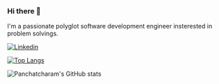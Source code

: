 ### Hi there 👋

I'm a passionate polyglot software development engineer insterested in problem solvings. 

[![Linkedin](https://img.shields.io/badge/LinkedIn-0A66C2?style=for-the-badge&logo=LinkedIn&logoColor=white)](https://www.linkedin.com/in/pmurugesan1984)

<!--
**Panchatcharam/panchatcharam** is a ✨ _special_ ✨ repository because its `README.md` (this file) appears on your GitHub profile.

Here are some ideas to get you started:

- 🔭 I’m currently working on ...
- 🌱 I’m currently learning ...
- 👯 I’m looking to collaborate on ...
- 🤔 I’m looking for help with ...
- 💬 Ask me about ...
- 📫 How to reach me: ...
- 😄 Pronouns: ...
- ⚡ Fun fact: ...
-->

[![Top Langs](https://github-readme-stats.vercel.app/api/top-langs/?username=panchatcharam)](https://github.com/anuraghazra/github-readme-stats)


![Panchatcharam's GitHub stats](https://github-readme-stats.vercel.app/api?username=panchatcharam&show_icons=true&theme=blue-green)
